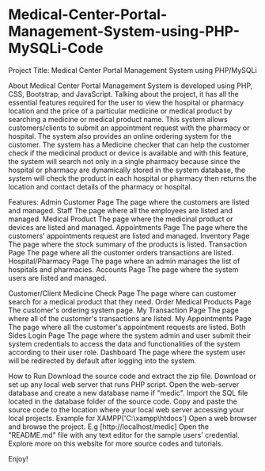 # Medical-Center-Portal-Management-System-using-PHP-MySQLi-Code
Project Title: Medical Center Portal Management System using PHP/MySQLi

About
Medical Center Portal Management System is developed using PHP, CSS, Bootstrap, and JavaScript. Talking about the project, it has all the essential features required for the user to view the hospital or pharmacy location and the price of a particular medicine or medical product by searching a medicine or medical product name. This system allows customers/clients to submit an appointment request with the pharmacy or hospital. The system also provides an online ordering system for the customer. The system has a Medicine checker that can help the customer check if the medicinal product or device is available and with this feature, the system will search not only in a single pharmacy because since the hospital or pharmacy are dynamically stored in the system database, the system will check the product in each hospital or pharmacy then returns the location and contact details of the pharmacy or hospital.

Features:
Admin
Customer Page
The page where the customers are listed and managed.
Staff
The page where all the employees are listed and managed.
Medical Product
The page where the medicinal product or devices are listed and managed.
Appointments Page
The page where the customers' appointments request are listed and managed.
Inventory Page
The page where the stock summary of the products is listed.
Transaction Page
The page where all the customer orders transactions are listed.
Hospital/Pharmacy Page
The page where an admin manages the list of hospitals and pharmacies.
Accounts Page
The page where the system users are listed and managed.


Customer/Client
Medicine Check Page
The page where can customer search for a medical product that they need.
Order Medical Products Page
The customer's ordering system page.
My Transaction Page
The page where all of the customer's transactions are listed.
My Appointments Page
The page where all the customer's appointment requests are listed.
Both Sides
Login Page
The page where the system admin and user submit their system credentials to access the data and functionalities of the system according to their user role.
Dashboard
The page where the system user will be redirected by default after logging into the system.


How to Run
Download the source code and extract the zip file.
Download or set up any local web server that runs PHP script.
Open the web-server database and create a new database name if "medic".
Import the SQL file located in the database folder of the source code.
Copy and paste the source code to the location where your local web server accessing your local projects. Example for XAMPP('C:\xampp\htdocs')
Open a web browser and browse the project. E.g [http://localhost/medic]
Open the "README.md" file with any text editor for the sample users' credential.
Explore more on this website for more source codes and tutorials.

Enjoy!
